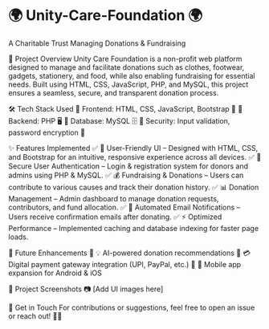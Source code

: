 # 🌍 Unity-Care-Foundation 🌍


A Charitable Trust Managing Donations & Fundraising

🎯 Project Overview
Unity Care Foundation is a non-profit web platform designed to manage and facilitate donations such as clothes, footwear, gadgets, stationery, and food, while also enabling fundraising for essential needs. Built using HTML, CSS, JavaScript, PHP, and MySQL, this project ensures a seamless, secure, and transparent donation process.

🛠 Tech Stack Used
🔹 Frontend: HTML, CSS, JavaScript, Bootstrap 🎨
🔹 Backend: PHP 🖥️
🔹 Database: MySQL 🗄️
🔹 Security: Input validation, password encryption 🔐

✨ Features Implemented
✅ 📜 User-Friendly UI – Designed with HTML, CSS, and Bootstrap for an intuitive, responsive experience across all devices.
✅ 📩 Secure User Authentication – Login & registration system for donors and admins using PHP & MySQL.
✅ 💰 Fundraising & Donations – Users can contribute to various causes and track their donation history.
✅ 📊 Donation Management – Admin dashboard to manage donation requests, contributors, and fund allocation.
✅ 📧 Automated Email Notifications – Users receive confirmation emails after donating.
✅ ⚡ Optimized Performance – Implemented caching and database indexing for faster page loads.

🚀 Future Enhancements
🔹 💡 AI-powered donation recommendations
🔹 💳 Digital payment gateway integration (UPI, PayPal, etc.)
🔹 📱 Mobile app expansion for Android & iOS

📸 Project Screenshots
📷 [Add UI images here]

📩 Get in Touch
For contributions or suggestions, feel free to open an issue or reach out! 💙✨






